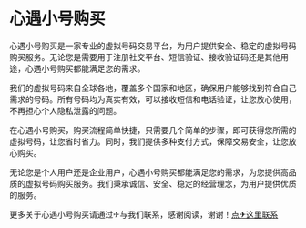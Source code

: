 # 心遇小号购买

心遇小号购买是一家专业的虚拟号码交易平台，为用户提供安全、稳定的虚拟号码购买服务。无论您是需要用于注册社交平台、短信验证、接收验证码还是其他用途，心遇小号购买都能满足您的需求。

我们的虚拟号码来自全球各地，覆盖多个国家和地区，确保用户能够找到符合自己需求的号码。所有号码均为真实有效，可以接收短信和电话验证，让您放心使用，不再担心个人隐私泄露的问题。

在心遇小号购买，购买流程简单快捷，只需要几个简单的步骤，即可获得您所需的虚拟号码，让您省时省力。同时，我们提供多种支付方式，保障交易安全，让您放心购买。

无论您是个人用户还是企业用户，心遇小号购买都能满足您的需求，为您提供高品质的虚拟号码购买服务。我们秉承诚信、安全、稳定的经营理念，为用户提供优质的服务。

更多关于心遇小号购买请通过✈与我们联系，感谢阅读，谢谢！[点✈这里联系](https://acc.k02.cc)